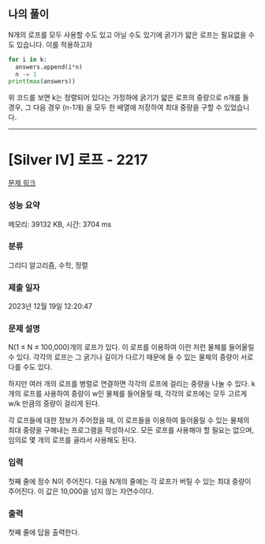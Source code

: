 ## 나의 풀이

N개의 로프를 모두 사용할 수도 있고 아닐 수도 있기에 굵기가 얇은 로프는 필요없을 수도 있습니다.
이를 적용하고자
```python
for i in k:
  answers.append(i*n)
  n -= 1
print(max(answers))
```
위 코드를 보면 k는 정렬되어 있다는 가정하에 굵기가 얇은 로프의 중량으로 n개를 들 경우, 그 다음 경우 (n-1개) 을 모두 한 배열에 저장하여 최대 중량을 구할 수 있었습니다.

---
# [Silver IV] 로프 - 2217 

[문제 링크](https://www.acmicpc.net/problem/2217) 

### 성능 요약

메모리: 39132 KB, 시간: 3704 ms

### 분류

그리디 알고리즘, 수학, 정렬

### 제출 일자

2023년 12월 19일 12:20:47

### 문제 설명

<p>N(1 ≤ N ≤ 100,000)개의 로프가 있다. 이 로프를 이용하여 이런 저런 물체를 들어올릴 수 있다. 각각의 로프는 그 굵기나 길이가 다르기 때문에 들 수 있는 물체의 중량이 서로 다를 수도 있다.</p>

<p>하지만 여러 개의 로프를 병렬로 연결하면 각각의 로프에 걸리는 중량을 나눌 수 있다. k개의 로프를 사용하여 중량이 w인 물체를 들어올릴 때, 각각의 로프에는 모두 고르게 w/k 만큼의 중량이 걸리게 된다.</p>

<p>각 로프들에 대한 정보가 주어졌을 때, 이 로프들을 이용하여 들어올릴 수 있는 물체의 최대 중량을 구해내는 프로그램을 작성하시오. 모든 로프를 사용해야 할 필요는 없으며, 임의로 몇 개의 로프를 골라서 사용해도 된다.</p>

### 입력 

 <p>첫째 줄에 정수 N이 주어진다. 다음 N개의 줄에는 각 로프가 버틸 수 있는 최대 중량이 주어진다. 이 값은 10,000을 넘지 않는 자연수이다.</p>

### 출력 

 <p>첫째 줄에 답을 출력한다.</p>

